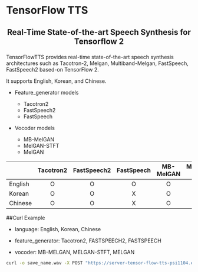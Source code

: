 # TensorFlow TTS

<h2 align="center">
<p>Real-Time State-of-the-art Speech Synthesis for Tensorflow 2
</h2>

TensorFlowTTS provides real-time state-of-the-art speech synthesis architectures such as Tacotron-2, Melgan, Multiband-Melgan, FastSpeech, FastSpeech2 based-on TensorFlow 2. 

It supports English, Korean, and Chinese.

- Feature_generator models
    - Tacotron2
    - FastSpeech2
    - FastSpeech

- Vocoder models
    - MB-MelGAN
    - MelGAN-STFT
    - MelGAN

|         | Tacotron2 | FastSpeech2 | FastSpeech | MB-MelGAN | MelGAN-STFT | MelGAN |
|---------|:---------:|:-----------:|:----------:|:---------:|:-----------:|:------:|
| English |     O     |      O      |      O     |     O     |      O      |    O   |
| Korean  |     O     |      O      |      X     |     O     |      X      |    X   |
| Chinese |     O     |      O      |      X     |     O     |      X      |    X   |

##Curl Example
- language: English, Korean, Chinese

- feature_generator: Tacotron2, FASTSPEECH2, FASTSPEECH

- vocoder: MB-MELGAN, MELGAN-STFT, MELGAN

```bash
curl -o save_name.wav -X POST "https://server-tensor-flow-tts-psi1104.endpoint.ainize.ai/predict" -H  "accept: application/json" -H  "Content-Type: multipart/form-data" -F "language=english" -F "feature_generator=TACOTRON2" -F "vocoder=MB-MELGAN" -F "input_text=This is test sentence."
```